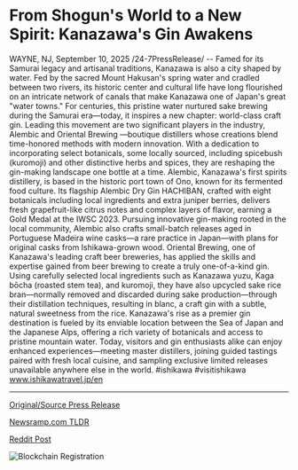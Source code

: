 # From Shogun's World to a New Spirit: Kanazawa's Gin Awakens

WAYNE, NJ, September 10, 2025 /24-7PressRelease/ -- Famed for its Samurai legacy and artisanal traditions, Kanazawa is also a city shaped by water. Fed by the sacred Mount Hakusan's spring water and cradled between two rivers, its historic center and cultural life have long flourished on an intricate network of canals that make Kanazawa one of Japan's great "water towns." For centuries, this pristine water nurtured sake brewing during the Samurai era—today, it inspires a new chapter: world-class craft gin.  Leading this movement are two significant players in the industry, Alembic and Oriental Brewing —boutique distillers whose creations blend time-honored methods with modern innovation. With a dedication to incorporating select botanicals, some locally sourced, including spicebush (kuromoji) and other distinctive herbs and spices, they are reshaping the gin-making landscape one bottle at a time.  Alembic, Kanazawa's first spirits distillery, is based in the historic port town of Ono, known for its fermented food culture. Its flagship Alembic Dry Gin HACHIBAN, crafted with eight botanicals including local ingredients and extra juniper berries, delivers fresh grapefruit-like citrus notes and complex layers of flavor, earning a Gold Medal at the IWSC 2023. Pursuing innovative gin-making rooted in the local community, Alembic also crafts small-batch releases aged in Portuguese Madeira wine casks—a rare practice in Japan—with plans for original casks from Ishikawa-grown wood.  Oriental Brewing, one of Kanazawa's leading craft beer breweries, has applied the skills and expertise gained from beer brewing to create a truly one-of-a-kind gin. Using carefully selected local ingredients such as Kanazawa yuzu, Kaga bōcha (roasted stem tea), and kuromoji, they have also upcycled sake rice bran—normally removed and discarded during sake production—through their distillation techniques, resulting in blanc, a craft gin with a subtle, natural sweetness from the rice.  Kanazawa's rise as a premier gin destination is fueled by its enviable location between the Sea of Japan and the Japanese Alps, offering a rich variety of botanicals and access to pristine mountain water. Today, visitors and gin enthusiasts alike can enjoy enhanced experiences—meeting master distillers, joining guided tastings paired with fresh local cuisine, and sampling exclusive limited releases unavailable anywhere else in the world.  #ishikawa #visitishikawa www.ishikawatravel.jp/en 

---

[Original/Source Press Release](https://www.24-7pressrelease.com/press-release/526589/from-shoguns-world-to-a-new-spirit-kanazawas-gin-awakens)
                    

[Newsramp.com TLDR](https://newsramp.com/curated-news/kanazawa-emerges-as-japan-s-premier-craft-gin-destination/32d5a7ce264495c5d87c60886b29c690) 

 



[Reddit Post](https://www.reddit.com/r/TravelAndLeisureNews/comments/1nd81r4/kanazawa_emerges_as_japans_premier_craft_gin/) 



![Blockchain Registration](https://cdn.newsramp.app/24-7PressRelease/qrcode/259/10/gulf0695.webp)